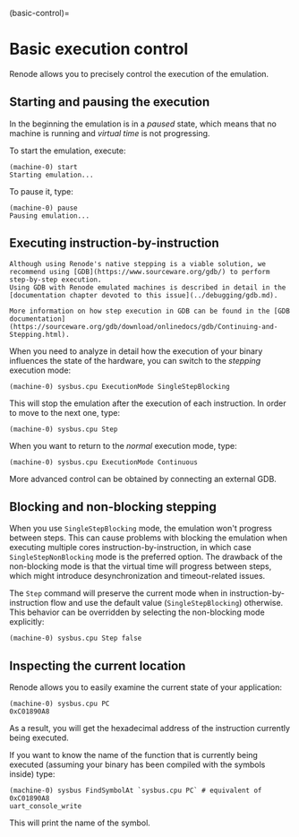 (basic-control)=

# Basic execution control

Renode allows you to precisely control the execution of the emulation.

## Starting and pausing the execution

In the beginning the emulation is in a *paused* state, which means that no machine is running and *virtual time* is not progressing.

To start the emulation, execute:

```none
(machine-0) start
Starting emulation...
```

To pause it, type:

```none
(machine-0) pause
Pausing emulation...
```

## Executing instruction-by-instruction

```{note}
Although using Renode's native stepping is a viable solution, we recommend using [GDB](https://www.sourceware.org/gdb/) to perform step-by-step execution.
Using GDB with Renode emulated machines is described in detail in the [documentation chapter devoted to this issue](../debugging/gdb.md).

More information on how step execution in GDB can be found in the [GDB documentation](https://sourceware.org/gdb/download/onlinedocs/gdb/Continuing-and-Stepping.html).
```

When you need to analyze in detail how the execution of your binary influences the state of the hardware, you can switch to the *stepping* execution mode:

```none
(machine-0) sysbus.cpu ExecutionMode SingleStepBlocking
```

This will stop the emulation after the execution of each instruction. In order to move to the next one, type:

```none
(machine-0) sysbus.cpu Step
```

When you want to return to the *normal* execution mode, type:

```none
(machine-0) sysbus.cpu ExecutionMode Continuous
```

More advanced control can be obtained by connecting an external GDB.

## Blocking and non-blocking stepping

When you use `SingleStepBlocking` mode, the emulation won't progress between steps.
This can cause problems with blocking the emulation when executing multiple cores instruction-by-instruction, in which case `SingleStepNonBlocking` mode is the preferred option.
The drawback of the non-blocking mode is that the virtual time will progress between steps, which might introduce desynchronization and timeout-related issues.

The `Step` command will preserve the current mode when in instruction-by-instruction flow and use the default value (`SingleStepBlocking`) otherwise.
This behavior can be overridden by selecting the non-blocking mode explicitly:

```none
(machine-0) sysbus.cpu Step false
```

## Inspecting the current location

Renode allows you to easily examine the current state of your application:

```none
(machine-0) sysbus.cpu PC
0xC01890A8
```

As a result, you will get the hexadecimal address of the instruction currently being executed.

If you want to know the name of the function that is currently being executed (assuming your binary has been compiled with the symbols inside) type:

```none
(machine-0) sysbus FindSymbolAt `sysbus.cpu PC` # equivalent of 0xC01890A8
uart_console_write
```

This will print the name of the symbol.
